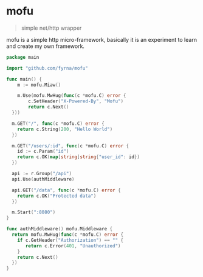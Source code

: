 # mofu
> simple net/http wrapper

mofu is a simple http micro-framework, basically it is an experiment to learn and create my own framework.

```go
package main

import "github.com/fyrna/mofu"

func main() {
	m := mofu.Miaw()

	m.Use(mofu.MwHug(func(c *mofu.C) error {
		c.SetHeader("X-Powered-By", "Mofu")
		return c.Next()
  }))

  m.GET("/", func(c *mofu.C) error {
    return c.String(200, "Hello World")
  })

  m.GET("/users/:id", func(c *mofu.C) error {
    id := c.Param("id")
    return c.OK(map[string]string{"user_id": id})
  })

  api := r.Group("/api")
  api.Use(authMiddleware)

  api.GET("/data", func(c *mofu.C) error {
    return c.OK("Protected data")
  })

  m.Start(":8080")
}

func authMiddleware() mofu.Middleware {
  return mofu.MwHug(func(c *mofu.C) error {
    if c.GetHeader("Authorization") == "" {
       return c.Error(401, "Unauthorized")
    }
    return c.Next()
  })
}
```
